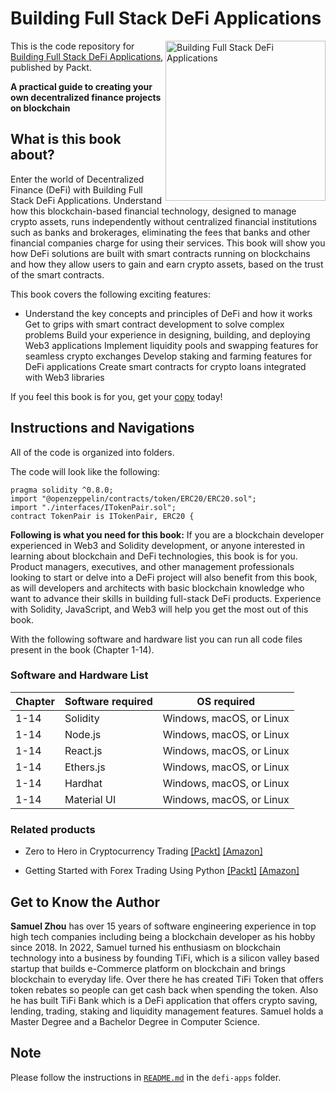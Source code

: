 # Building Full Stack DeFi Applications


<a href="https://www.packtpub.com/product/building-full-stack-defi-applications/9781837634118"><img src="https://m.media-amazon.com/images/I/510OK+BtbdL.jpg" alt="Building Full Stack DeFi Applications
" height="256px" align="right"></a>

This is the code repository for [Building Full Stack DeFi Applications](https://www.packtpub.com/product/building-full-stack-defi-applications/9781837634118), published by Packt.

**A practical guide to creating your own decentralized finance projects on blockchain**

## What is this book about?

Enter the world of Decentralized Finance (DeFi) with Building Full Stack DeFi Applications. Understand how this blockchain-based financial technology, designed to manage crypto assets, runs independently without centralized financial institutions such as banks and brokerages, eliminating the fees that banks and other financial companies charge for using their services. This book will show you how DeFi solutions are built with smart contracts running on blockchains and how they allow users to gain and earn crypto assets, based on the trust of the smart contracts.

This book covers the following exciting features: 
* Understand the key concepts and principles of DeFi and how it works
Get to grips with smart contract development to solve complex problems
Build your experience in designing, building, and deploying Web3 applications
Implement liquidity pools and swapping features for seamless crypto exchanges
Develop staking and farming features for DeFi applications
Create smart contracts for crypto loans integrated with Web3 libraries

If you feel this book is for you, get your [copy](https://www.amazon.com/Building-Full-Stack-DeFi-Applications/dp/1837634114/ref=sr_1_1?sr=8-1) today!

## Instructions and Navigations
All of the code is organized into folders.

The code will look like the following:
```
pragma solidity ^0.8.0;
import "@openzeppelin/contracts/token/ERC20/ERC20.sol";
import "./interfaces/ITokenPair.sol";
contract TokenPair is ITokenPair, ERC20 {
```

**Following is what you need for this book:**
If you are a blockchain developer experienced in Web3 and Solidity development, or anyone interested in learning about blockchain and DeFi technologies, this book is for you. Product managers, executives, and other management professionals looking to start or delve into a DeFi project will also benefit from this book, as will developers and architects with basic blockchain knowledge who want to advance their skills in building full-stack DeFi products. Experience with Solidity, JavaScript, and Web3 will help you get the most out of this book.

With the following software and hardware list you can run all code files present in the book (Chapter 1-14).

### Software and Hardware List

| Chapter  | Software required                                                                    | OS required                        |
| -------- | -------------------------------------------------------------------------------------| -----------------------------------|
|  	1-14   |   	 Solidity                                 			  | Windows, macOS, or Linux | 		
|  	1-14   | Node.js  	                                  			  | Windows, macOS, or Linux | 		
|  	1-14   |   	    React.js                              			  | Windows, macOS, or Linux | 		
|  	1-14   |   	            Ethers.js                      			  | Windows, macOS, or Linux | 		
|  	1-14   |   	                     Hardhat             			  | Windows, macOS, or Linux | 		
|  	1-14   |   	                            Material UI      			  | Windows, macOS, or Linux | 		


### Related products <Other books you may enjoy>
* Zero to Hero in Cryptocurrency Trading  [[Packt]](https://www.packtpub.com/product/zero-to-hero-in-cryptocurrency-trading/9781837631285) [[Amazon]](https://www.amazon.com/dp/183763128X)
  
* Getting Started with Forex Trading Using Python  [[Packt]](https://www.packtpub.com/product/getting-started-with-forex-trading-using-python/9781804616857) [[Amazon]](https://www.amazon.com/dp/1804616850)
  
## Get to Know the Author
**Samuel Zhou** has over 15 years of software engineering experience in top high tech companies including being a blockchain developer as his hobby since 2018. In 2022, Samuel turned his enthusiasm on blockchain technology into a business by founding TiFi, which is a silicon valley based startup that builds e-Commerce platform on blockchain and brings blockchain to everyday life. Over there he has created TiFi Token that offers token rebates so people can get cash back when spending the token. Also he has built TiFi Bank which is a DeFi application that offers crypto saving, lending, trading, staking and liquidity management features. Samuel holds a Master Degree and a Bachelor Degree in Computer Science.

## Note

Please follow the instructions in [`README.md`](https://github.com/PacktPublishing/Building-Full-stack-DeFi-Application/tree/main/defi-apps) in the `defi-apps` folder.
